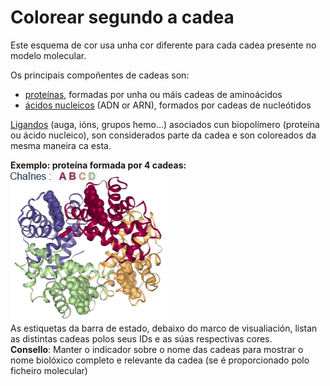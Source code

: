 # Colorear segundo a cadea
Este esquema de cor usa unha cor diferente para cada cadea presente no modelo molecular.

Os principais compoñentes de cadeas son:
* [proteínas](lexicon-protein), formadas por unha ou máis cadeas de aminoácidos
* [ácidos nucleicos](lexicon-nucleic) (ADN or ARN), formados por cadeas de nucleótidos

[Ligandos](lexicon-ligand) (auga, ións, grupos hemo...) asociados cun biopolímero (proteína ou ácido nucleico), son considerados parte da cadea e son coloreados da mesma maneira ca esta.  

**Exemplo: proteína formada por 4 cadeas:**  
![Hemoglobina coloreada por cadeas](static/img/colochain.png)    
As estiquetas da barra de estado, debaixo do marco de visualiación, listan as distintas cadeas polos seus IDs e as súas respectivas cores.  
**Consello**: Manter o indicador sobre o nome das cadeas para mostrar o nome biolóxico completo e relevante da cadea (se é proporcionado polo ficheiro molecular)

